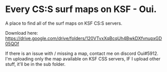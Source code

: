 # Every CS:S surf maps on KSF - Oui.
A place to find all of the surf maps on KSF CS:S servers.

Download here: https://drive.google.com/drive/folders/120VTvxXqBcqUh4BwkDXfvnupxGD05QOf

If there is an issue with / missing a map, contact me on discord Oui#5912.
I'm uploading only the map available on KSF CSS servers, IF I upload other stuff, it'll be in the sub folder.
